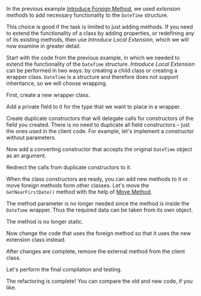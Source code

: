 In the previous example <a href="/introduce-foreign-method">Introduce Foreign Method</a>, we used <i>extension methods</i> to add necessary functionality to the <code>DateTime</code> structure.

This choice is good if the task is limited to just adding methods. If you need to extend the functionality of a class by adding properties, or redefining any of its existing methods, then use <i>Introduce Local Extension</i>, which we will now examine in greater detail.

Start with the code from the previous example, in which we needed to extend the functionality of the  <code>DateTime</code> structure. <i>Introduce Local Extension</i> can be performed in two ways: by creating a child class or creating a wrapper class. <code>DateTime</code> is a structure and therefore does not support inheritance, so we will choose wrapping.

First, create a new wrapper class.

Add a private field to it for the type that we want to place in a wrapper.

Create duplicate constructors that will delegate calls for constructors of the field you created. There is no need to duplicate all field constructors – just the ones used in the client code. For example, let's implement a constructor without parameters.

Now add a converting constructor that accepts the original <code>DateTime</code> object as an argument.

Redirect the calls from duplicate constructors to it.

When the class constructors are ready, you can add new methods to it or move foreign methods form other classes. Let's move the <code>GetNearFirstDate()</code> method with the help of <a href="/move-method">Move Method</a>.

The method parameter is no longer needed since the method is inside the <code>DateTime</code> wrapper. Thus the required data can be taken from its own object.

The method is no longer static.

Now change the code that uses the foreign method so that it uses the new extension class instead.

After changes are complete, remove the external method from the client class.

Let's perform the final compilation and testing.

The refactoring is complete! You can compare the old and new code, if you like.